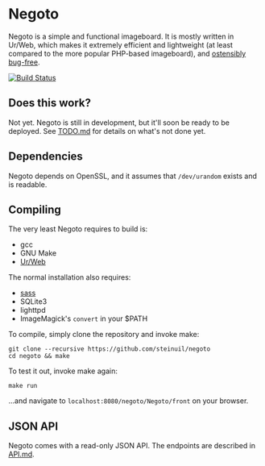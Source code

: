 # Negoto
Negoto is a simple and functional imageboard. It is mostly written in Ur/Web,
which makes it extremely efficient and lightweight (at least compared to the
more popular PHP-based imageboard), and [ostensibly bug-free](https://github.com/urweb/urweb#the-urweb-programming-language).

[![Build Status](https://travis-ci.org/steinuil/negoto.svg?branch=master)](https://travis-ci.org/steinuil/negoto)

## Does this work?
Not yet. Negoto is still in development, but it'll soon be ready to be deployed.
See [TODO.md](TODO.md) for details on what's not done yet.

## Dependencies
Negoto depends on OpenSSL, and it assumes that `/dev/urandom` exists and is
readable.

## Compiling
The very least Negoto requires to build is:

* gcc
* GNU Make
* [Ur/Web](http://impredicative.com/ur/)

The normal installation also requires:

* [sass](http://sass-lang.com/)
* SQLite3
* lighttpd
* ImageMagick's `convert` in your $PATH

To compile, simply clone the repository and invoke make:

```
git clone --recursive https://github.com/steinuil/negoto
cd negoto && make
```

To test it out, invoke make again:

```
make run
```

...and navigate to `localhost:8080/negoto/Negoto/front` on your browser.

## JSON API
Negoto comes with a read-only JSON API. The endpoints are described in [API.md](API.md).
